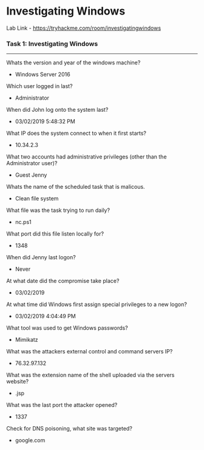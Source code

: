 # Investigating Windows

Lab Link - <https://tryhackme.com/room/investigatingwindows>

### Task 1: Investigating Windows
-------------------------------
Whats the version and year of the windows machine?
- Windows Server 2016

Which user logged in last?
- Administrator

When did John log onto the system last?
- 03/02/2019 5:48:32 PM

What IP does the system connect to when it first starts?
- 10.34.2.3

What two accounts had administrative privileges (other than the Administrator user)?
- Guest Jenny

Whats the name of the scheduled task that is malicous.
- Clean file system

What file was the task trying to run daily?
- nc.ps1

What port did this file listen locally for?
- 1348

When did Jenny last logon?
- Never

At what date did the compromise take place?
- 03/02/2019

At what time did Windows first assign special privileges to a new logon?
- 03/02/2019 4:04:49 PM

What tool was used to get Windows passwords?
- Mimikatz

What was the attackers external control and command servers IP?
- 76.32.97.132

What was the extension name of the shell uploaded via the servers website?
- .jsp

What was the last port the attacker opened?
- 1337

Check for DNS poisoning, what site was targeted?
- google.com